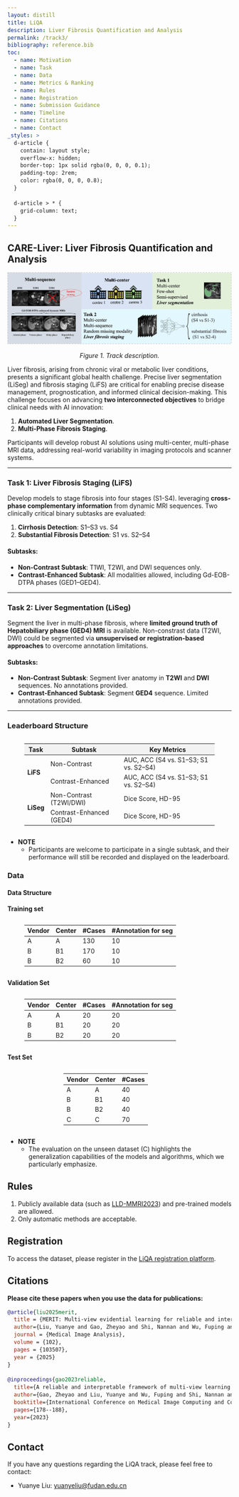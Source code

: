 ```yaml
---
layout: distill
title: LiQA
description: Liver Fibrosis Quantification and Analysis
permalink: /track3/
bibliography: reference.bib
toc:
  - name: Motivation
  - name: Task
  - name: Data
  - name: Metrics & Ranking
  - name: Rules
  - name: Registration
  - name: Submission Guidance
  - name: Timeline
  - name: Citations
  - name: Contact
_styles: >
  d-article {
    contain: layout style;
    overflow-x: hidden;
    border-top: 1px solid rgba(0, 0, 0, 0.1);
    padding-top: 2rem;
    color: rgba(0, 0, 0, 0.8);
  }

  d-article > * {
    grid-column: text;
  }
---
```



## CARE-Liver: Liver Fibrosis Quantification and Analysis
<!-- {% include figure.liquid loading="eager" path="/assets/img/liqa1.png" class="img-fluid" zoomable=true caption="Figure 1. Track description." %} -->
<img src="../../img/liqa1.png" alt="Figure 1. Track description." class="img-fluid" loading="eager" style="max-width: 100%; height: auto;">
<p style="text-align: center; font-style: italic;">Figure 1. Track description.</p>


Liver fibrosis, arising from chronic viral or metabolic liver conditions, presents a significant global health challenge. Precise liver segmentation (LiSeg) and fibrosis staging (LiFS) are critical for enabling precise disease management, prognostication, and informed clinical decision-making. This challenge focuses on advancing **two interconnected objectives** to bridge clinical needs with AI innovation:  
1. **Automated Liver Segmentation**.  
2. **Multi-Phase Fibrosis Staging**.

Participants will develop robust AI solutions using multi-center, multi-phase MRI data, addressing real-world variability in imaging protocols and scanner systems.  

---

### **Task 1: Liver Fibrosis Staging (LiFS)**  
Develop models to stage fibrosis into four stages (S1-S4). leveraging **cross-phase complementary information** from dynamic MRI sequences. Two clinically critical binary subtasks are evaluated:  
1. **Cirrhosis Detection**: S1–S3 vs. S4  
2. **Substantial Fibrosis Detection**: S1 vs. S2–S4  

#### Subtasks:  
- **Non-Contrast Subtask**: T1WI, T2WI, and DWI sequences only.  
- **Contrast-Enhanced Subtask**: All modalities allowed, including Gd-EOB-DTPA phases (GED1–GED4).  

---

### **Task 2: Liver Segmentation (LiSeg)**  
Segment the liver in multi-phase fibrosis, where **limited ground truth of Hepatobiliary phase (GED4) MRI** is available. Non-constrast data (T2WI, DWI) could be segmented via **unsupervised or registration-based approaches** to overcome annotation limitations.  

#### Subtasks:
- **Non-Contrast Subtask**: Segment liver anatomy in **T2WI** and **DWI** sequences. No annotations provided.
- **Contrast-Enhanced Subtask**: Segment **GED4** sequence. Limited annotations provided.

---

### **Leaderboard Structure**  

<!-- <table border="1" cellpadding="8" cellspacing="0" style="border-collapse: collapse; width: 80%; margin: 20px auto; text-align: center;"> -->
<div style="display: flex; justify-content: center;">
<table class="table table-sm table-hover border-bottom" style="table-layout:fixed;width:85%;align:center;">
  <thead style="background-color: #f2f2f2;">
    <tr>
      <th>Task</th>
      <th>Subtask</th>
      <th>Key Metrics</th>
    </tr>
  </thead>
  <tbody>
    <tr>
      <td rowspan="2"><strong>LiFS</strong></td>
      <td>Non-Contrast</td>
      <td>AUC, ACC (S4 vs. S1–S3; S1 vs. S2–S4)</td>
    </tr>
    <tr>
      <td>Contrast-Enhanced</td>
      <td>AUC, ACC (S4 vs. S1–S3; S1 vs. S2–S4)</td>
    </tr>
    <tr>
      <td rowspan="2"><strong>LiSeg</strong></td>
      <td>Non-Contrast (T2WI/DWI)</td>
      <td>Dice Score, HD-95</td>
    </tr>
    <tr>
      <td>Contrast-Enhanced (GED4)</td>
      <td>Dice Score, HD-95</td>
    </tr>
  </tbody>
</table>
</div>

- **NOTE**
  - Participants are welcome to participate in a single subtask, and their performance will still be recorded and displayed on the leaderboard.

### **Data** 

#### Data Structure


**Training set**

<div style="display: flex; justify-content: center;">
<table class="table table-sm table-hover border-bottom" style="table-layout:fixed;width:85%;align:center;">
  <thead>
    <tr>
      <th class="text-center" scope="col">Vendor</th>
      <th class="text-center" scope="col">Center</th>
      <th class="text-center" scope="col">#Cases</th>
      <th class="text-center" scope="col">#Annotation for seg</th>
    </tr>
  </thead>
  <tbody>
    <tr>
      <td class="text-center">A</td>
      <td class="text-center">A</td>
      <td class="text-center">130</td>
      <td class="text-center">10</td>
    </tr>
    <tr>
      <td class="text-center">B</td>
      <td class="text-center">B1</td>
      <td class="text-center">170</td>
      <td class="text-center">10</td>
    </tr>
    <tr>
      <td class="text-center">B</td>
      <td class="text-center">B2</td>
      <td class="text-center">60</td>
      <td class="text-center">10</td>
    </tr>
  </tbody>
</table>
</div>


**Validation Set**

<div style="display: flex; justify-content: center;">
<table class="table table-sm table-hover border-bottom" style="table-layout:fixed;width:85%;align:center;">
  <thead>
    <tr>
      <th class="text-center" scope="col">Vendor</th>
      <th class="text-center" scope="col">Center</th>
      <th class="text-center" scope="col">#Cases</th>
      <th class="text-center" scope="col">#Annotation for seg</th>
    </tr>
  </thead>
  <tbody>
    <tr>
      <td class="text-center">A</td>
      <td class="text-center">A</td>
      <td class="text-center">20</td>
      <td class="text-center">20</td>
    </tr>
    <tr>
      <td class="text-center">B</td>
      <td class="text-center">B1</td>
      <td class="text-center">20</td>
      <td class="text-center">20</td>
    </tr>
    <tr>
      <td class="text-center">B</td>
      <td class="text-center">B2</td>
      <td class="text-center">20</td>
      <td class="text-center">20</td>
    </tr>
  </tbody>
</table>
</div>

**Test Set**

<div style="display: flex; justify-content: center;">
<table class="table table-sm table-hover border-bottom" style="table-layout:fixed;width:50%;align:center;">
  <thead>
    <tr>
      <th class="text-center" scope="col">Vendor</th>
      <th class="text-center" scope="col">Center</th>
      <th class="text-center" scope="col">#Cases</th>
    </tr>
  </thead>
  <tbody>
    <tr>
      <td class="text-center">A</td>
      <td class="text-center">A</td>
      <td class="text-center">40</td>
    </tr>
    <tr>
      <td class="text-center">B</td>
      <td class="text-center">B1</td>
      <td class="text-center">40</td>
    </tr>
    <tr>
      <td class="text-center">B</td>
      <td class="text-center">B2</td>
      <td class="text-center">40</td>
    </tr>
    <tr>
      <td class="text-center">C</td>
      <td class="text-center">C</td>
      <td class="text-center">70</td>
    </tr>
  </tbody>
</table>
</div>


- **NOTE**
  - The evaluation on the unseen dataset (C) highlights the generalization capabilities of the models and algorithms, which we particularly emphasize.


## Rules
1. Publicly available data (such as [LLD-MMRI2023](https://github.com/LMMMEng/LLD-MMRI2023)) and pre-trained models are allowed. 
2. Only automatic methods are acceptable. 

## Registration

To access the dataset, please register in the [LiQA registration platform](http://zmic.org.cn/care_2025/eval/register?track=LiQA).

## Citations

**Please cite these papers when you use the data for publications:**
```bib
@article{liu2025merit,
  title = {MERIT: Multi-view evidential learning for reliable and interpretable liver fibrosis staging},
  author={Liu, Yuanye and Gao, Zheyao and Shi, Nannan and Wu, Fuping and Shi, Yuxin and Chen, Qingchao and Zhuang, Xiahai},
  journal = {Medical Image Analysis},
  volume = {102},
  pages = {103507},
  year = {2025}
}

@inproceedings{gao2023reliable,
  title={A reliable and interpretable framework of multi-view learning for liver fibrosis staging},
  author={Gao, Zheyao and Liu, Yuanye and Wu, Fuping and Shi, Nannan and Shi, Yuxin and Zhuang, Xiahai},
  booktitle={International Conference on Medical Image Computing and Computer-Assisted Intervention},
  pages={178--188},
  year={2023}
}
```

## Contact

If you have any questions regarding the LiQA track, please feel free to contact: 

* Yuanye Liu: [yuanyeliu@fudan.edu.cn](mailto:yuanyeliu@fudan.edu.cn)
